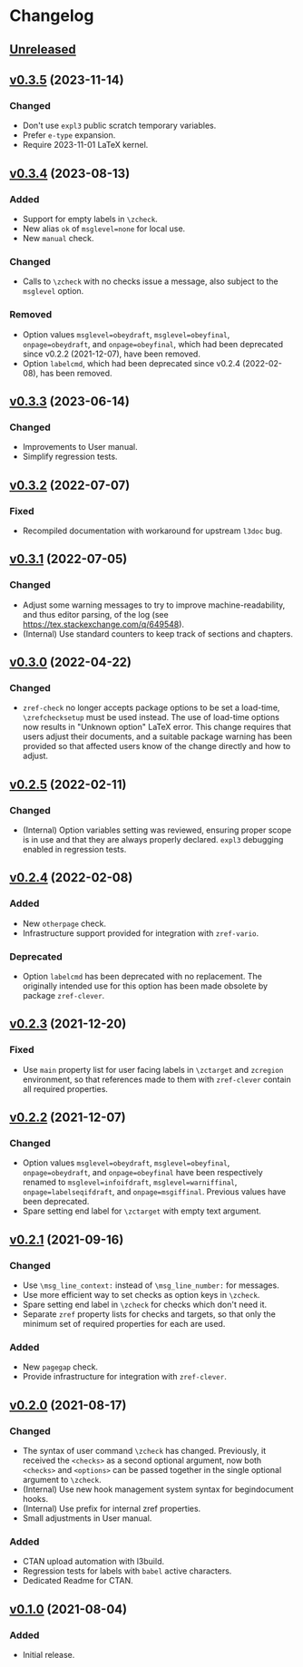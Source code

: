 # Changelog

## [Unreleased](https://github.com/gusbrs/zref-check/compare/v0.3.5...HEAD)

## [v0.3.5](https://github.com/gusbrs/zref-check/compare/v0.3.4...v0.3.5) (2023-11-14)

### Changed
- Don't use `expl3` public scratch temporary variables.
- Prefer `e-type` expansion.
- Require 2023-11-01 LaTeX kernel.

## [v0.3.4](https://github.com/gusbrs/zref-check/compare/v0.3.3...v0.3.4) (2023-08-13)

### Added
- Support for empty labels in `\zcheck`.
- New alias `ok` of `msglevel=none` for local use.
- New `manual` check.

### Changed
- Calls to `\zcheck` with no checks issue a message, also subject to the
  `msglevel` option.

### Removed
- Option values `msglevel=obeydraft`, `msglevel=obeyfinal`,
  `onpage=obeydraft`, and `onpage=obeyfinal`, which had been deprecated since
  v0.2.2 (2021-12-07), have been removed.
- Option `labelcmd`, which had been deprecated since v0.2.4 (2022-02-08), has
  been removed.

## [v0.3.3](https://github.com/gusbrs/zref-check/compare/v0.3.2...v0.3.3) (2023-06-14)

### Changed
- Improvements to User manual.
- Simplify regression tests.

## [v0.3.2](https://github.com/gusbrs/zref-check/compare/v0.3.1...v0.3.2) (2022-07-07)

### Fixed
- Recompiled documentation with workaround for upstream `l3doc` bug.

## [v0.3.1](https://github.com/gusbrs/zref-check/compare/v0.3.0...v0.3.1) (2022-07-05)

### Changed
- Adjust some warning messages to try to improve machine-readability, and thus
  editor parsing, of the log (see https://tex.stackexchange.com/q/649548).
- (Internal) Use standard counters to keep track of sections and chapters.

## [v0.3.0](https://github.com/gusbrs/zref-check/compare/v0.2.5...v0.3.0) (2022-04-22)

### Changed
- `zref-check` no longer accepts package options to be set a load-time,
  `\zrefchecksetup` must be used instead.  The use of load-time options now
  results in "Unknown option" LaTeX error.  This change requires that users
  adjust their documents, and a suitable package warning has been provided so
  that affected users know of the change directly and how to adjust.

## [v0.2.5](https://github.com/gusbrs/zref-check/compare/v0.2.4...v0.2.5) (2022-02-11)

### Changed
- (Internal) Option variables setting was reviewed, ensuring proper scope is
  in use and that they are always properly declared.  `expl3` debugging
  enabled in regression tests.

## [v0.2.4](https://github.com/gusbrs/zref-check/compare/v0.2.3...v0.2.4) (2022-02-08)

### Added
- New `otherpage` check.
- Infrastructure support provided for integration with `zref-vario`.

### Deprecated
- Option `labelcmd` has been deprecated with no replacement.  The originally
  intended use for this option has been made obsolete by package
  `zref-clever`.

## [v0.2.3](https://github.com/gusbrs/zref-check/compare/v0.2.2...v0.2.3) (2021-12-20)

### Fixed
- Use `main` property list for user facing labels in `\zctarget` and
  `zcregion` environment, so that references made to them with `zref-clever`
  contain all required properties.

## [v0.2.2](https://github.com/gusbrs/zref-check/compare/v0.2.1...v0.2.2) (2021-12-07)

### Changed
- Option values `msglevel=obeydraft`, `msglevel=obeyfinal`,
  `onpage=obeydraft`, and `onpage=obeyfinal` have been respectively renamed to
  `msglevel=infoifdraft`, `msglevel=warniffinal`, `onpage=labelseqifdraft`,
  and `onpage=msgiffinal`.  Previous values have been deprecated.
- Spare setting end label for `\zctarget` with empty text argument.

## [v0.2.1](https://github.com/gusbrs/zref-check/compare/v0.2.0...v0.2.1) (2021-09-16)

### Changed
- Use `\msg_line_context:` instead of `\msg_line_number:` for messages.
- Use more efficient way to set checks as option keys in `\zcheck`.
- Spare setting end label in `\zcheck` for checks which don't need it.
- Separate `zref` property lists for checks and targets, so that only the
  minimum set of required properties for each are used.

### Added
- New `pagegap` check.
- Provide infrastructure for integration with `zref-clever`.

## [v0.2.0](https://github.com/gusbrs/zref-check/compare/v0.1.0...v0.2.0) (2021-08-17)

### Changed
- The syntax of user command `\zcheck` has changed.  Previously, it received
  the `<checks>` as a second optional argument, now both `<checks>` and
  `<options>` can be passed together in the single optional argument to
  `\zcheck`.
- (Internal) Use new hook management system syntax for begindocument hooks.
- (Internal) Use prefix for internal zref properties.
- Small adjustments in User manual.

### Added
- CTAN upload automation with l3build.
- Regression tests for labels with `babel` active characters.
- Dedicated Readme for CTAN.

## [v0.1.0](https://github.com/gusbrs/zref-check/releases/tag/v0.1.0) (2021-08-04)

### Added
- Initial release.
